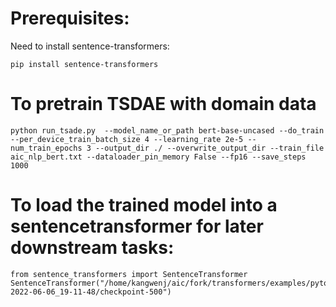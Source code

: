 # Prerequisites:
Need to install sentence-transformers:

`pip install sentence-transformers`
# To pretrain TSDAE with domain data
`python run_tsade.py  --model_name_or_path bert-base-uncased --do_train --per_device_train_batch_size 4 --learning_rate 2e-5 --num_train_epochs 3 --output_dir ./ --overwrite_output_dir --train_file aic_nlp_bert.txt --dataloader_pin_memory False --fp16 --save_steps 1000`

# To load the trained model into a sentencetransformer for later downstream tasks:
```
from sentence_transformers import SentenceTransformer
SentenceTransformer("/home/kangwenj/aic/fork/transformers/examples/pytorch/unsupervised_learning/tsdae/output/tsdae-2022-06-06_19-11-48/checkpoint-500")
```